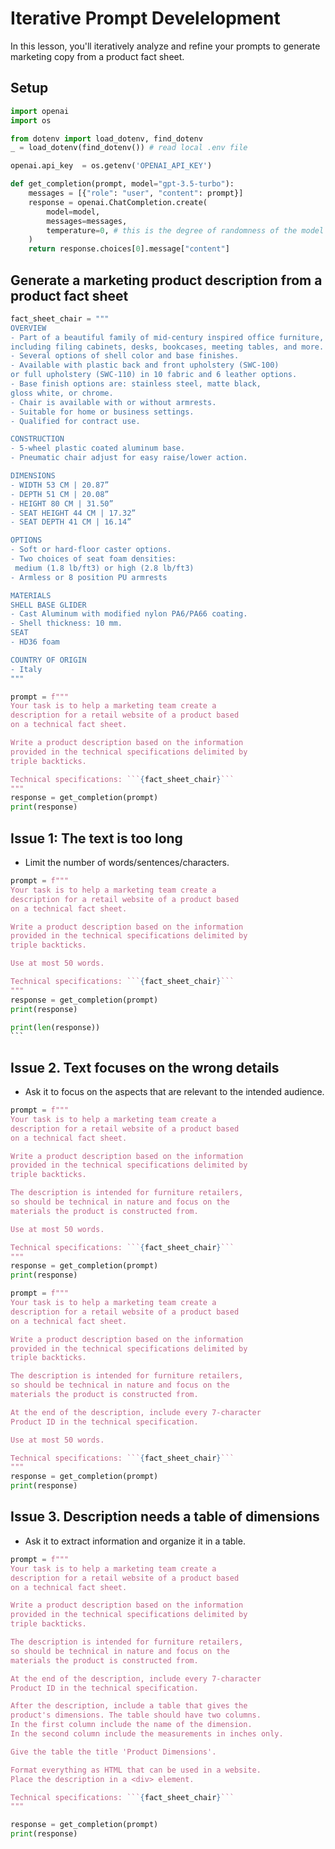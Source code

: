 # Iterative Prompt Develelopment

In this lesson, you'll iteratively analyze and refine your prompts to generate marketing copy from a product fact sheet.

## Setup

```py
import openai
import os

from dotenv import load_dotenv, find_dotenv
_ = load_dotenv(find_dotenv()) # read local .env file

openai.api_key  = os.getenv('OPENAI_API_KEY')

def get_completion(prompt, model="gpt-3.5-turbo"):
    messages = [{"role": "user", "content": prompt}]
    response = openai.ChatCompletion.create(
        model=model,
        messages=messages,
        temperature=0, # this is the degree of randomness of the model's output
    )
    return response.choices[0].message["content"]
```

## Generate a marketing product description from a product fact sheet

````py
fact_sheet_chair = """
OVERVIEW
- Part of a beautiful family of mid-century inspired office furniture,
including filing cabinets, desks, bookcases, meeting tables, and more.
- Several options of shell color and base finishes.
- Available with plastic back and front upholstery (SWC-100)
or full upholstery (SWC-110) in 10 fabric and 6 leather options.
- Base finish options are: stainless steel, matte black,
gloss white, or chrome.
- Chair is available with or without armrests.
- Suitable for home or business settings.
- Qualified for contract use.

CONSTRUCTION
- 5-wheel plastic coated aluminum base.
- Pneumatic chair adjust for easy raise/lower action.

DIMENSIONS
- WIDTH 53 CM | 20.87”
- DEPTH 51 CM | 20.08”
- HEIGHT 80 CM | 31.50”
- SEAT HEIGHT 44 CM | 17.32”
- SEAT DEPTH 41 CM | 16.14”

OPTIONS
- Soft or hard-floor caster options.
- Two choices of seat foam densities:
 medium (1.8 lb/ft3) or high (2.8 lb/ft3)
- Armless or 8 position PU armrests

MATERIALS
SHELL BASE GLIDER
- Cast Aluminum with modified nylon PA6/PA66 coating.
- Shell thickness: 10 mm.
SEAT
- HD36 foam

COUNTRY OF ORIGIN
- Italy
"""

prompt = f"""
Your task is to help a marketing team create a
description for a retail website of a product based
on a technical fact sheet.

Write a product description based on the information
provided in the technical specifications delimited by
triple backticks.

Technical specifications: ```{fact_sheet_chair}```
"""
response = get_completion(prompt)
print(response)
````

## Issue 1: The text is too long

- Limit the number of words/sentences/characters.

````py
prompt = f"""
Your task is to help a marketing team create a
description for a retail website of a product based
on a technical fact sheet.

Write a product description based on the information
provided in the technical specifications delimited by
triple backticks.

Use at most 50 words.

Technical specifications: ```{fact_sheet_chair}```
"""
response = get_completion(prompt)
print(response)

print(len(response))
```
````

## Issue 2. Text focuses on the wrong details

- Ask it to focus on the aspects that are relevant to the intended audience.

````py
prompt = f"""
Your task is to help a marketing team create a
description for a retail website of a product based
on a technical fact sheet.

Write a product description based on the information
provided in the technical specifications delimited by
triple backticks.

The description is intended for furniture retailers,
so should be technical in nature and focus on the
materials the product is constructed from.

Use at most 50 words.

Technical specifications: ```{fact_sheet_chair}```
"""
response = get_completion(prompt)
print(response)

prompt = f"""
Your task is to help a marketing team create a
description for a retail website of a product based
on a technical fact sheet.

Write a product description based on the information
provided in the technical specifications delimited by
triple backticks.

The description is intended for furniture retailers,
so should be technical in nature and focus on the
materials the product is constructed from.

At the end of the description, include every 7-character
Product ID in the technical specification.

Use at most 50 words.

Technical specifications: ```{fact_sheet_chair}```
"""
response = get_completion(prompt)
print(response)
````

## Issue 3. Description needs a table of dimensions

- Ask it to extract information and organize it in a table.

````py
prompt = f"""
Your task is to help a marketing team create a
description for a retail website of a product based
on a technical fact sheet.

Write a product description based on the information
provided in the technical specifications delimited by
triple backticks.

The description is intended for furniture retailers,
so should be technical in nature and focus on the
materials the product is constructed from.

At the end of the description, include every 7-character
Product ID in the technical specification.

After the description, include a table that gives the
product's dimensions. The table should have two columns.
In the first column include the name of the dimension.
In the second column include the measurements in inches only.

Give the table the title 'Product Dimensions'.

Format everything as HTML that can be used in a website.
Place the description in a <div> element.

Technical specifications: ```{fact_sheet_chair}```
"""

response = get_completion(prompt)
print(response)
````
